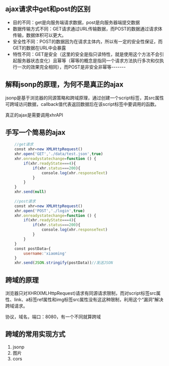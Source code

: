## ajax请求中get和post的区别
- 目的不同：get是向服务端请求数据，post是向服务器端提交数据
- 数据传输方式不同：GET请求通过URL传输数据，而POST的数据通过请求体传输，数据体积可以更大。
- 安全性不同：POST的数据因为在请求主体内，所以有一定的安全性保证，而GET的数据在URL中会暴露
- 特性不同：GET是安全（这里的安全是指只读特性，就是使用这个方法不会引起服务器状态变化）且幂等（幂等的概念是指同一个请求方法执行多次和仅执行一次的效果完全相同），而POST是非安全非幂等-------

## 解释jsonp的原理，为何不是真正的ajax
jsonp是基于浏览器的同源策略和跨域原理，通过创建一个script标签，其src属性可跨域访问数据，callback值代表返回数据后在该script标签中要调用的函数。

真正的ajax是需要调用xhrAPI
	
## 手写一个简易的ajax
```js
	//get请求
	const xhr=new XMLHttpRequest()
	xhr.open('GET','./data/test.json',true)
	xhr.onreadystatechange=function () {
	    if(xhr.readyState===4){
	        if(xhr.status===200){
	            console.log(xhr.responseText)
	        }
	    }
	}
	xhr.send(null)
	 
	//post请求
	const xhr=new XMLHttpRequest()
	xhr.open('POST','./login',true)
	xhr.onreadystatechange=function () {
	    if(xhr.readyState===4){
	        if(xhr.status===200){
	            console.log(xhr.responseText)
	        }
	    }
	}
	const postData={
	    username:'xiaoming'
	}
	xhr.send(JSON.stringify(postData))//发送JSON
```	

## 跨域的原理
浏览器只对XHR(XMLHttpRequest)请求有同源请求限制，而对script标签src属性、link、a标签ref属性和img标签src属性没有这这种限制，利用这个“漏洞”解决跨域请求。

协议，域名，端口：8080，有一个不同就算跨域

## 跨域的常用实现方式
1. jsonp
2. 图片
3. cors
